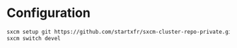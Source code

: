 # Configuration

```bash
sxcm setup git https://github.com/startxfr/sxcm-cluster-repo-private.git devel
sxcm switch devel
```
